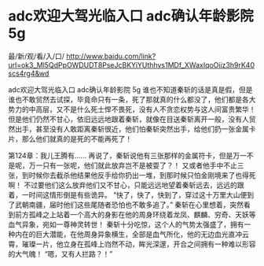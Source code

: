# adc欢迎大驾光临入口 adc确认年龄影院 5g

最/新/观/看/入/口/ http://www.baidu.com/link?url=ok3_Ml5QdPpOWDUDT8PseJcBKYiYUthhvs1MDf_XWaxIqoOiiz3h9rK40scs4rg4&wd

adc欢迎大驾光临入口 adc确认年龄影院 5g
谁也不知道秦斩的话是真是假，但是谁也不敢贸然去试探，毕竟命只有一条，死了那就真的什么都没了，他们都是各大势力的中高层，又不是什么死士悍不畏死，没有人不贪恋权势与这人间富贵繁华！
    但是他们仍然不甘心，依旧远远地跟着秦斩，就像在目送秦斩离开一般，没有人贸然出手，甚至没有人敢距离秦斩很近，他们怕秦斩突然出手，给他们扔一张金属卡片，那么他们就真的是死的不能再死了！

第124章：我儿王腾有……
    再说了，秦斩说他有三张那样的金属符卡，但是万一不是呢，万一只有一张呢，他们就此放弃岂不是被耍了？！
    又或者他手中不止三张，到时候你去截杀他结果他反手给你扔出一堆，到那时候只怕金刚境来了也得死啊！
    不过要他们这么放弃他们又不甘心，只能远远地望着秦斩远去，远远的跟着，一时间这情形倒是有些诡异。
    “快了，快了，快到了，穿过这十万里大山便到了武朝南疆，届时他们这些尾随者恐怕也不敢多追了。”
    秦斩在心里想着，突然看到前方孤峰之上站着一个高大的身影在他的周身环绕着龙凤、麒麟、穷奇、天妖等血气异象，宛如一尊神灵转世！
    秦斩十分吃惊，这个人的气势太强盛了，拥有一种内在的巨大潜能，在他周身异象横生，全部是血气所化，他的无边血光直冲云霄，璀璨一片，他立身在孤峰上岿然不动，眸光深邃，开合之间拥有一种难以形容的大气魄！
    “嗯，又有人拦路？！”
